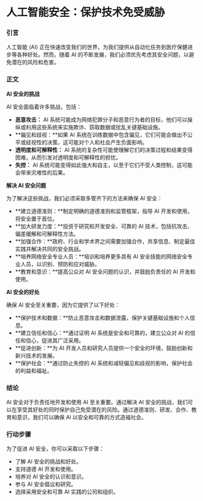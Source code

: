 # 人工智能安全：保护技术免受威胁

### 引言

人工智能 (AI) 正在快速改变我们的世界，为我们提供从自动化任务到医疗保健进步等各种好处。然而，随着 AI 的不断发展，我们必须优先考虑其安全问题，以避免潜在的风险和危害。

### 正文

**AI 安全的挑战**

AI 安全面临着许多挑战，包括：

- **恶意攻击：** AI 系统可能成为网络犯罪分子和恶意行为者的目标，他们可以操纵或利用这些系统来实施欺诈、窃取数据或扰乱关键基础设施。
- **偏见和歧视：**如果 AI 系统在训练数据中包含偏见，它们可能会做出不公平或歧视性的决策，这可能对个人和社会产生负面影响。
- **透明度和可解释性：** AI 系统的复杂性可能使理解它们的决策过程和结果变得困难，从而引发对透明度和可解释性的担忧。
- **失控：** AI 系统可能变得如此强大和自主，以至于它们不受人类控制，这可能会带来灾难性的后果。

**解决 AI 安全问题**

为了解决这些挑战，我们必须采取多管齐下的方法来确保 AI 安全：

- **建立道德准则：**制定明确的道德准则和监管框架，指导 AI 开发和使用，将安全置于首位。
- **加大研发力度：**投资于研究和开发安全、可靠的 AI 技术，包括抗攻击、偏差缓解和可解释性方法。
- **加强合作：**政府、行业和学术界之间需要加强合作，共享信息、制定最佳实践并解决共同的安全挑战。
- **培养网络安全专业人员：**培训和培养更多具有 AI 安全技能的网络安全专业人员，以识别、预防和应对威胁。
- **教育和意识：**提高公众对 AI 安全问题的认识，并鼓励负责任的 AI 开发和使用。

**AI 安全的好处**

确保 AI 安全至关重要，因为它提供了以下好处：

- **保护技术和数据：**防止恶意攻击和数据泄露，保护关键基础设施和个人信息。
- **建立信任和信心：**通过证明 AI 系统是安全和可靠的，建立公众对 AI 的信任和信心，促进其广泛采用。
- **促进创新：**为 AI 开发人员和研究人员提供一个安全的环境，鼓励创新和新兴技术的发展。
- **保护社会：**通过防止失控的 AI 系统和减轻偏见和歧视的影响，保护社会的利益和福祉。

### 结论

AI 安全对于负责任地开发和使用 AI 至关重要。通过解决 AI 安全的挑战，我们可以在享受其好处的同时保护自己免受潜在的风险。通过道德准则、研发、合作、教育和意识，我们可以确保 AI 以安全和可靠的方式造福社会。

### 行动步骤

为了促进 AI 安全，你可以采取以下步骤：

- 了解 AI 安全的挑战和好处。
- 支持道德 AI 开发和使用。
- 培养对 AI 安全的认识和意识。
- 参与 AI 安全倡议和研究。
- 选择采用安全和可靠 AI 实践的公司和组织。
